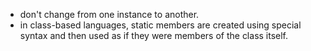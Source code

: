  - don't change from one instance to another.
 - in class-based languages, static members are created using special syntax and then used as if they were members of the class itself.